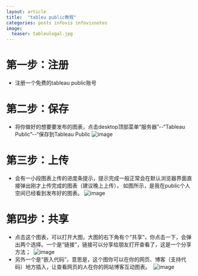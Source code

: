 ```yaml
---
layout: article
title:  "tableu public教程"
categories: posts infovis infovisnotes
image:
  teaser: tableulogal.jpg
---
```

# 第一步：注册
- 注册一个免费的tableau public账号
# 第二步：保存
- 将你做好的想要要发布的图表，点击desktop顶部菜单“服务器”--“Tableau Public”--“保存到Tableau Public
  ![image](http://Ying-Fang.github.io/images/save.png)
# 第三步：上传
- 会有一小段图表上传的进度条提示，提示完成一般正常会在默认浏览器界面直接弹出刚才上传完成的图表（建议晚上上传），
  如图所示，是我在public个人空间已经看到发布好的图表。
  ![image](http://Ying-Fang.github.io/images/result.png)
# 第四步：共享
- 点击这个图表，可以打开大图，大图的右下角有个“共享”，你点击一下，会弹出两个选择。一个是“链接”，链接可以分享给朋友打开查看了，这是一个分享方法；
  ![image](http://Ying-Fang.github.io/images/embedded.png)
- 另外一个是“嵌入代码”，意思是，这个图你可以在你的网页、博客（支持代码）地方插入，让查看网页的人在你的网站博客互动图表。
  ![image](http://Ying-Fang.github.io/images/end.png)
